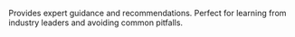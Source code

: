 Provides expert guidance and recommendations. Perfect for learning from industry leaders and avoiding common pitfalls.